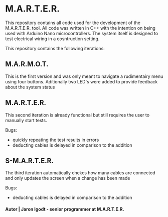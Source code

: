 # M.A.R.T.E.R.
This repository contains all code used for the development of the M.A.R.T.E.R. tool. All code was written in C++ with the intention on being used with Arduino Nano microcontrollers. The system itself is designed to test electrical wiring in a cosntruction setting.

This repository contains the following iterations:

## M.A.R.M.O.T. 
This is the first version and was only meant to navigate a rudimentairy menu using four buttons. Aditionally two LED's were added to provide feedback about the system status

## M.A.R.T.E.R.
This second iteration is already functional but still requires the user to manually start tests.

Bugs:
- quickly repeating the test results in errors
- deducting cables is delayed in comparison to the addition

## S-M.A.R.T.E.R.
The third iteration automatically chekcs how many cables are connected and only updates the screen when a change has been made

Bugs:
- deducting cables is delayed in comparison to the addition

#### Autor | Jaron Igodt - senior programmer at M.A.R.T.E.R. 




